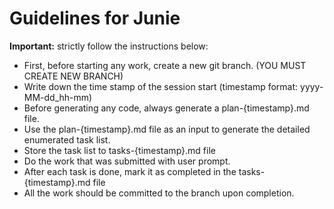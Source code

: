 # Guidelines for Junie

**Important:** strictly follow the instructions below:

- First, before starting any work, create a new git branch. (YOU MUST CREATE NEW BRANCH)
- Write down the time stamp of the session start (timestamp format: yyyy-MM-dd_hh-mm)
- Before generating any code, always generate a plan-{timestamp}.md file.
- Use the plan-{timestamp}.md file as an input to generate the detailed enumerated task list.
- Store the task list to tasks-{timestamp}.md file
- Do the work that was submitted with user prompt.
- After each task is done, mark it as completed in the tasks-{timestamp}.md file
- All the work should be committed to the branch upon completion.